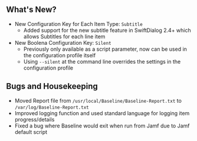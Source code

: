 ## What's New?
- New Configuration Key for Each Item Type: `Subtitle`
    - Added support for the new subtitle feature in SwiftDialog 2.4+ which allows Subtitles for each line item
- New Boolena Configuration Key: `Silent`
    - Previously only available as a script parameter, now can be used in the configuration profile itself
    - Using `--silent` at the command line overrides the settings in the configuration profile

## Bugs and Housekeeping
- Moved Report file from `/usr/local/Baseline/Baseline-Report.txt` to `/var/log/Baseline-Report.txt`
- Improved logging function and used standard language for logging item progress/details
- Fixed a bug where Baseline would exit when run from Jamf due to Jamf default script
